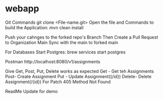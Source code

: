 # webapp

 
 Git Commands 
 git clone <File-name.git>
 Open the file and Commands to build the Application:
 mvn clean install

 Push your cahnges to the forked repo's Branch
 Then Create a Pull Request to Organization Main
 Sync with the main to forked main

 For Databases
 Start Postgres: brew services start postgres

 Postman
 http://localhost:8080/v1/assignments 

 Give Get, Post, Put, Delete works as expected
 Get - Get teh Assignments
 Post- Create Assignment
 Put - Update Assignment({/id})
 Delete- Delete Assignment(/{id})
 For Patch 405 Method Not Found

 ReadMe Update for demo


